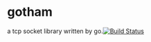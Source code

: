 # gotham
a tcp socket library written by go.[![Build Status](https://travis-ci.com/sleep2death/gotham.svg?branch=master)](https://travis-ci.com/sleep2death/gotham)
